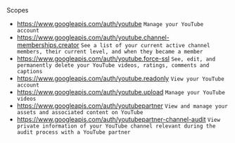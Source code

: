 Scopes

-   https://www.googleapis.com/auth/youtube
    `Manage your YouTube account`
-   https://www.googleapis.com/auth/youtube.channel-memberships.creator
    `See a list of your current active channel members, their current level, and when they became a member`
-   https://www.googleapis.com/auth/youtube.force-ssl
    `See, edit, and permanently delete your YouTube videos, ratings, comments and captions`
-   https://www.googleapis.com/auth/youtube.readonly
    `View your YouTube account`
-   https://www.googleapis.com/auth/youtube.upload
    `Manage your YouTube videos`
-   https://www.googleapis.com/auth/youtubepartner
    `View and manage your assets and associated content on YouTube`
-   https://www.googleapis.com/auth/youtubepartner-channel-audit
    `View private information of your YouTube channel relevant during the audit process with a YouTube partner`

